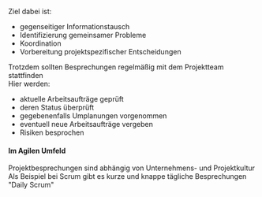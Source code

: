 
Ziel dabei ist:
- gegenseitiger Informationstausch
- Identifizierung gemeinsamer Probleme
- Koordination
- Vorbereitung projektspezifischer Entscheidungen

Trotzdem sollten Besprechungen regelmäßig mit dem Projektteam stattfinden  
Hier werden:

- aktuelle Arbeitsaufträge geprüft
- deren Status überprüft
- gegebenenfalls Umplanungen vorgenommen
- eventuell neue Arbeitsaufträge vergeben
- Risiken besprochen

#### Im Agilen Umfeld

Projektbesprechungen sind abhängig von Unternehmens- und Projektkultur  
Als Beispiel bei Scrum gibt es kurze und knappe tägliche Besprechungen "Daily Scrum"
